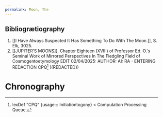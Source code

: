 ```yaml
---
permalink: Moon, The
---
```


Bibliogrætiography
--

1. [[I Have Always Suspected It Has Something To Do With The Moon.]], S. Elk, 3025.
2. [[JUPITER'S MOONS]], Chapter Eighteen (XVIII) of Professor Ed. O.'s Seminal Work of Mirrored Perspectives In The Fledgling Field of Cosmogentoetymology  EDIT 02/04/2025: AUTHOR: AI: RA - ENTERING REDACTION CPQ[^CPQ] ({REDACTED})
# Chronography

[^CPQ]: lexDef "CPQ" {usage::: Initiationtogony} < Computation Processing Queue.[^CPQInitiationtogony]

[^CPQInitiationtogony]: [[<{Atem-As-Snail}-{Meta-Analsis}> Dr Dot Code's Case Studies On Prof. Ed. O.]], Prof. Ed. O. (Under Pseudonym "Doctor Dot Code" {Now Stylised .Code}, 3994.
